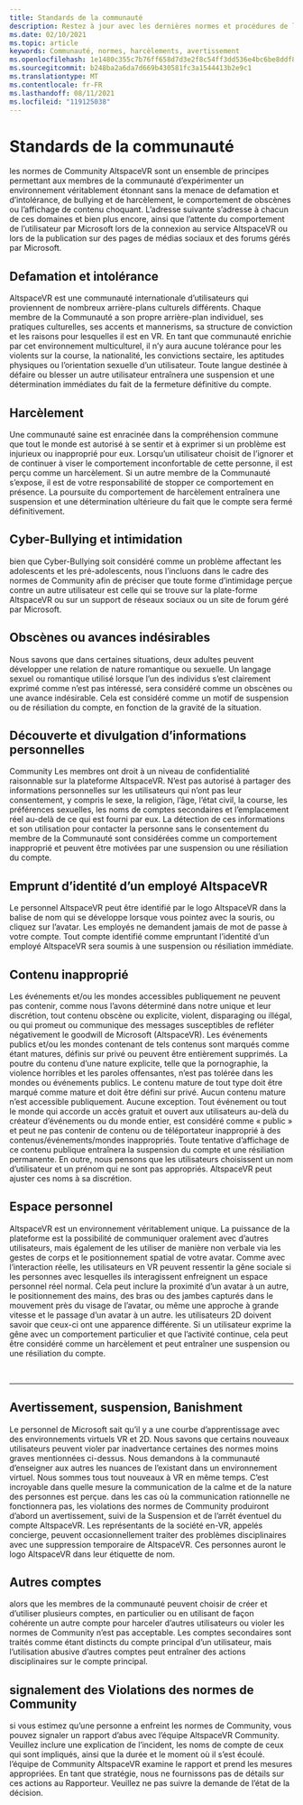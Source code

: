 ```yaml
---
title: Standards de la communauté
description: Restez à jour avec les dernières normes et procédures de la communauté AltspaceVR pour la création de rapports de violations.
ms.date: 02/10/2021
ms.topic: article
keywords: Communauté, normes, harcèlements, avertissement
ms.openlocfilehash: 1e1480c355c7b76ff658d7d3e2f8c54ff3dd536e4bc6be8ddf8378299d0250c1
ms.sourcegitcommit: b248ba2a6da7d669b430581fc3a1544413b2e9c1
ms.translationtype: MT
ms.contentlocale: fr-FR
ms.lasthandoff: 08/11/2021
ms.locfileid: "119125038"
---
```

# <a name="community-standards"></a>Standards de la communauté

les normes de Community AltspaceVR sont un ensemble de principes permettant aux membres de la communauté d’expérimenter un environnement véritablement étonnant sans la menace de defamation et d’intolérance, de bullying et de harcèlement, le comportement de obscènes ou l’affichage de contenu choquant. L’adresse suivante s’adresse à chacun de ces domaines et bien plus encore, ainsi que l’attente du comportement de l’utilisateur par Microsoft lors de la connexion au service AltspaceVR ou lors de la publication sur des pages de médias sociaux et des forums gérés par Microsoft.

## <a name="defamation-and-intolerance"></a>Defamation et intolérance

AltspaceVR est une communauté internationale d’utilisateurs qui proviennent de nombreux arrière-plans culturels différents. Chaque membre de la Communauté a son propre arrière-plan individuel, ses pratiques culturelles, ses accents et mannerisms, sa structure de conviction et les raisons pour lesquelles il est en VR. En tant que communauté enrichie par cet environnement multiculturel, il n’y aura aucune tolérance pour les violents sur la course, la nationalité, les convictions sectaire, les aptitudes physiques ou l’orientation sexuelle d’un utilisateur. Toute langue destinée à défaire ou blesser un autre utilisateur entraînera une suspension et une détermination immédiates du fait de la fermeture définitive du compte.

## <a name="harassment"></a>Harcèlement 

Une communauté saine est enracinée dans la compréhension commune que tout le monde est autorisé à se sentir et à exprimer si un problème est injurieux ou inapproprié pour eux. Lorsqu’un utilisateur choisit de l’ignorer et de continuer à viser le comportement inconfortable de cette personne, il est perçu comme un harcèlement. Si un autre membre de la Communauté s’expose, il est de votre responsabilité de stopper ce comportement en présence. La poursuite du comportement de harcèlement entraînera une suspension et une détermination ultérieure du fait que le compte sera fermé définitivement.

## <a name="cyber-bullying-and-intimidation"></a>Cyber-Bullying et intimidation

bien que Cyber-Bullying soit considéré comme un problème affectant les adolescents et les pré-adolescents, nous l’incluons dans le cadre des normes de Community afin de préciser que toute forme d’intimidage perçue contre un autre utilisateur est celle qui se trouve sur la plate-forme AltspaceVR ou sur un support de réseaux sociaux ou un site de forum géré par Microsoft.

## <a name="lewd-or-unwanted-advances"></a>Obscènes ou avances indésirables

Nous savons que dans certaines situations, deux adultes peuvent développer une relation de nature romantique ou sexuelle. Un langage sexuel ou romantique utilisé lorsque l’un des individus s’est clairement exprimé comme n’est pas intéressé, sera considéré comme un obscènes ou une avance indésirable. Cela est considéré comme un motif de suspension ou de résiliation du compte, en fonction de la gravité de la situation.

## <a name="discovery-and-disclosure-of-personal-information"></a>Découverte et divulgation d’informations personnelles

Community Les membres ont droit à un niveau de confidentialité raisonnable sur la plateforme AltspaceVR. N’est pas autorisé à partager des informations personnelles sur les utilisateurs qui n’ont pas leur consentement, y compris le sexe, la religion, l’âge, l’état civil, la course, les préférences sexuelles, les noms de comptes secondaires et l’emplacement réel au-delà de ce qui est fourni par eux. La détection de ces informations et son utilisation pour contacter la personne sans le consentement du membre de la Communauté sont considérées comme un comportement inapproprié et peuvent être motivées par une suspension ou une résiliation du compte.

## <a name="impersonation-of-an-altspacevr-employee"></a>Emprunt d’identité d’un employé AltspaceVR

Le personnel AltspaceVR peut être identifié par le logo AltspaceVR dans la balise de nom qui se développe lorsque vous pointez avec la souris, ou cliquez sur l’avatar. Les employés ne demandent jamais de mot de passe à votre compte. Tout compte identifié comme empruntant l’identité d’un employé AltspaceVR sera soumis à une suspension ou résiliation immédiate.

## <a name="inappropriate-content"></a>Contenu inapproprié

Les événements et/ou les mondes accessibles publiquement ne peuvent pas contenir, comme nous l’avons déterminé dans notre unique et leur discrétion, tout contenu obscène ou explicite, violent, disparaging ou illégal, ou qui promeut ou communique des messages susceptibles de refléter négativement le goodwill de Microsoft (AltspaceVR). Les événements publics et/ou les mondes contenant de tels contenus sont marqués comme étant matures, définis sur privé ou peuvent être entièrement supprimés. La poutre du contenu d’une nature explicite, telle que la pornographie, la violence horribles et les paroles offensantes, n’est pas tolérée dans les mondes ou événements publics. Le contenu mature de tout type doit être marqué comme mature et doit être défini sur privé. Aucun contenu mature n’est accessible publiquement. Aucune exception. Tout événement ou tout le monde qui accorde un accès gratuit et ouvert aux utilisateurs au-delà du créateur d’événements ou du monde entier, est considéré comme « public » et peut ne pas contenir de contenu ou de téléportateur inapproprié à des contenus/événements/mondes inappropriés. Toute tentative d’affichage de ce contenu publique entraînera la suspension du compte et une résiliation permanente.  En outre, nous pensons que les utilisateurs choisissent un nom d’utilisateur et un prénom qui ne sont pas appropriés. AltspaceVR peut ajuster ces noms à sa discrétion.

## <a name="personal-space"></a>Espace personnel

AltspaceVR est un environnement véritablement unique. La puissance de la plateforme est la possibilité de communiquer oralement avec d’autres utilisateurs, mais également de les utiliser de manière non verbale via les gestes de corps et le positionnement spatial de votre avatar. Comme avec l’interaction réelle, les utilisateurs en VR peuvent ressentir la gêne sociale si les personnes avec lesquelles ils interagissent enfreignent un espace personnel réel normal. Cela peut inclure la proximité d’un avatar à un autre, le positionnement des mains, des bras ou des jambes capturés dans le mouvement près du visage de l’avatar, ou même une approche à grande vitesse et le passage d’un avatar à un autre.  les utilisateurs 2D doivent savoir que ceux-ci ont une apparence différente. Si un utilisateur exprime la gêne avec un comportement particulier et que l’activité continue, cela peut être considéré comme un harcèlement et peut entraîner une suspension ou une résiliation du compte.

<br>
<hr>
 
## <a name="warning-suspension-banishment"></a>Avertissement, suspension, Banishment

Le personnel de Microsoft sait qu’il y a une courbe d’apprentissage avec des environnements virtuels VR et 2D. Nous savons que certains nouveaux utilisateurs peuvent violer par inadvertance certaines des normes moins graves mentionnées ci-dessus. Nous demandons à la communauté d’enseigner aux autres les nuances de l’existant dans un environnement virtuel. Nous sommes tous tout nouveaux à VR en même temps. C’est incroyable dans quelle mesure la communication de la calme et de la nature des personnes est perçue. dans les cas où la communication rationnelle ne fonctionnera pas, les violations des normes de Community produiront d’abord un avertissement, suivi de la Suspension et de l’arrêt éventuel du compte AltspaceVR. Les représentants de la société en-VR, appelés concierge, peuvent occasionnellement traiter des problèmes disciplinaires avec une suppression temporaire de AltspaceVR. Ces personnes auront le logo AltspaceVR dans leur étiquette de nom.

## <a name="alternate-accounts"></a>Autres comptes

alors que les membres de la communauté peuvent choisir de créer et d’utiliser plusieurs comptes, en particulier ou en utilisant de façon cohérente un autre compte pour harceler d’autres utilisateurs ou violer les normes de Community n’est pas acceptable. Les comptes secondaires sont traités comme étant distincts du compte principal d’un utilisateur, mais l’utilisation abusive d’autres comptes peut entraîner des actions disciplinaires sur le compte principal.

## <a name="reporting-violations-of-the-community-standards"></a>signalement des Violations des normes de Community

si vous estimez qu’une personne a enfreint les normes de Community, vous pouvez signaler un rapport d’abus avec l’équipe AltspaceVR Community. Veuillez inclure une explication de l’incident, les noms de compte de ceux qui sont impliqués, ainsi que la durée et le moment où il s’est écoulé. l’équipe de Community AltspaceVR examine le rapport et prend les mesures appropriées. En tant que stratégie, nous ne fournissons pas de détails sur ces actions au Rapporteur. Veuillez ne pas suivre la demande de l’état de la décision.